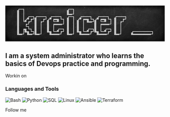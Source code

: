 [![Header](https://github.com/kreicer/kreicer/blob/main/assets/header.png)](https://www.linkedin.com/in/lulukreicer/)

## I am a system administrator who learns the basics of Devops practice and programming.

Workin on

### Languages and Tools
![Bash](https://img.shields.io/badge/-Bash-282828?style=for-the-badge&logo=gnu-bash&logoColor=ffffff)
![Python](https://img.shields.io/badge/-Python-282828?style=for-the-badge&logo=python&logoColor=ffffff)
![SQL](https://img.shields.io/badge/-SQL-282828?style=for-the-badge&logo=postgresql&logoColor=ffffff)
![Linux](https://img.shields.io/badge/-Linux-282828?style=for-the-badge&logo=ubuntu&logoColor=ffffff)
![Ansible](https://img.shields.io/badge/-Ansible-282828?style=for-the-badge&logo=ansible&logoColor=ffffff)
![Terraform](https://img.shields.io/badge/-Terraform-282828?style=for-the-badge&logo=terraform&logoColor=ffffff)

Follow me
